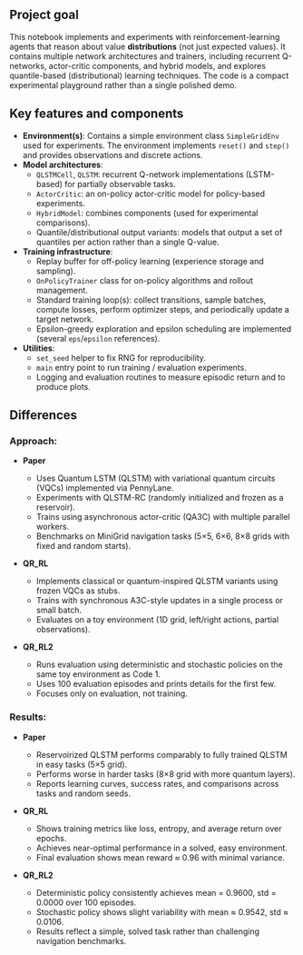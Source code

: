
## Project goal
This notebook implements and experiments with reinforcement-learning agents that reason about value **distributions** (not just expected values). It contains multiple network architectures and trainers, including recurrent Q-networks, actor-critic components, and hybrid models, and explores quantile-based (distributional) learning techniques. The code is a compact experimental playground rather than a single polished demo.

## Key features and components
- **Environment(s)**: Contains a simple environment class `SimpleGridEnv` used for experiments. The environment implements `reset()` and `step()` and provides observations and discrete actions.
- **Model architectures**:
  - `QLSTMCell`, `QLSTM`: recurrent Q-network implementations (LSTM-based) for partially observable tasks.
  - `ActorCritic`: an on-policy actor-critic model for policy-based experiments.
  - `HybridModel`: combines components (used for experimental comparisons).
  - Quantile/distributional output variants: models that output a set of quantiles per action rather than a single Q-value.
- **Training infrastructure**:
  - Replay buffer for off-policy learning (experience storage and sampling).
  - `OnPolicyTrainer` class for on-policy algorithms and rollout management.
  - Standard training loop(s): collect transitions, sample batches, compute losses, perform optimizer steps, and periodically update a target network.
  - Epsilon-greedy exploration and epsilon scheduling are implemented (several `eps`/`epsilon` references).
- **Utilities**:
  - `set_seed` helper to fix RNG for reproducibility.
  - `main` entry point to run training / evaluation experiments.
  - Logging and evaluation routines to measure episodic return and to produce plots.
 
## Differences

### Approach:
- **Paper**
  - Uses Quantum LSTM (QLSTM) with variational quantum circuits (VQCs) implemented via PennyLane.
  - Experiments with QLSTM-RC (randomly initialized and frozen as a reservoir).
  - Trains using asynchronous actor-critic (QA3C) with multiple parallel workers.
  - Benchmarks on MiniGrid navigation tasks (5×5, 6×6, 8×8 grids with fixed and random starts).

- **QR_RL**
  - Implements classical or quantum-inspired QLSTM variants using frozen VQCs as stubs.
  - Trains with synchronous A3C-style updates in a single process or small batch.
  - Evaluates on a toy environment (1D grid, left/right actions, partial observations).

- **QR_RL2**
  - Runs evaluation using deterministic and stochastic policies on the same toy environment as Code 1.
  - Uses 100 evaluation episodes and prints details for the first few.
  - Focuses only on evaluation, not training.

### Results:
- **Paper**
  - Reservoirized QLSTM performs comparably to fully trained QLSTM in easy tasks (5×5 grid).
  - Performs worse in harder tasks (8×8 grid with more quantum layers).
  - Reports learning curves, success rates, and comparisons across tasks and random seeds.

- **QR_RL**
  - Shows training metrics like loss, entropy, and average return over epochs.
  - Achieves near-optimal performance in a solved, easy environment.
  - Final evaluation shows mean reward ≈ 0.96 with minimal variance.

- **QR_RL2**
  - Deterministic policy consistently achieves mean = 0.9600, std = 0.0000 over 100 episodes.
  - Stochastic policy shows slight variability with mean ≈ 0.9542, std ≈ 0.0106.
  - Results reflect a simple, solved task rather than challenging navigation benchmarks.

